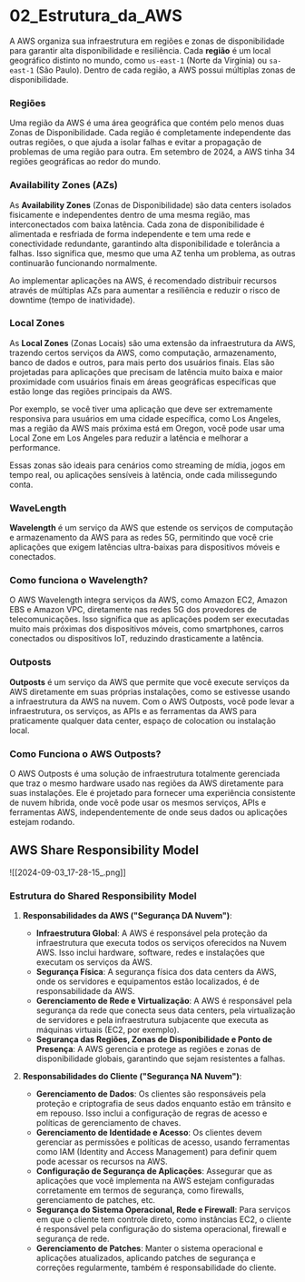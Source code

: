 # 02_Estrutura_da_AWS

A AWS organiza sua infraestrutura em regiões e zonas de disponibilidade para garantir alta disponibilidade e resiliência. Cada **região** é um local geográfico distinto no mundo, como `us-east-1` (Norte da Virgínia) ou `sa-east-1` (São Paulo). Dentro de cada região, a AWS possui múltiplas zonas de disponibilidade.

### Regiões

Uma região da AWS é uma área geográfica que contém pelo menos duas Zonas de Disponibilidade. Cada região é completamente independente das outras regiões, o que ajuda a isolar falhas e evitar a propagação de problemas de uma região para outra. Em setembro de 2024, a AWS tinha 34 regiões geográficas ao redor do mundo.

### Availability Zones (AZs)

As **Availability Zones** (Zonas de Disponibilidade) são data centers isolados fisicamente e independentes dentro de uma mesma região, mas interconectados com baixa latência. Cada zona de disponibilidade é alimentada e resfriada de forma independente e tem uma rede e conectividade redundante, garantindo alta disponibilidade e tolerância a falhas. Isso significa que, mesmo que uma AZ tenha um problema, as outras continuarão funcionando normalmente.

Ao implementar aplicações na AWS, é recomendado distribuir recursos através de múltiplas AZs para aumentar a resiliência e reduzir o risco de downtime (tempo de inatividade).

### Local Zones

As **Local Zones** (Zonas Locais) são uma extensão da infraestrutura da AWS, trazendo certos serviços da AWS, como computação, armazenamento, banco de dados e outros, para mais perto dos usuários finais. Elas são projetadas para aplicações que precisam de latência muito baixa e maior proximidade com usuários finais em áreas geográficas específicas que estão longe das regiões principais da AWS.

Por exemplo, se você tiver uma aplicação que deve ser extremamente responsiva para usuários em uma cidade específica, como Los Angeles, mas a região da AWS mais próxima está em Oregon, você pode usar uma Local Zone em Los Angeles para reduzir a latência e melhorar a performance.

Essas zonas são ideais para cenários como streaming de mídia, jogos em tempo real, ou aplicações sensíveis à latência, onde cada milissegundo conta.

### WaveLength

**Wavelength** é um serviço da AWS que estende os serviços de computação e armazenamento da AWS para as redes 5G, permitindo que você crie aplicações que exigem latências ultra-baixas para dispositivos móveis e conectados.

### Como funciona o Wavelength?

O AWS Wavelength integra serviços da AWS, como Amazon EC2, Amazon EBS e Amazon VPC, diretamente nas redes 5G dos provedores de telecomunicações. Isso significa que as aplicações podem ser executadas muito mais próximas dos dispositivos móveis, como smartphones, carros conectados ou dispositivos IoT, reduzindo drasticamente a latência.

### Outposts

**Outposts** é um serviço da AWS que permite que você execute serviços da AWS diretamente em suas próprias instalações, como se estivesse usando a infraestrutura da AWS na nuvem. Com o AWS Outposts, você pode levar a infraestrutura, os serviços, as APIs e as ferramentas da AWS para praticamente qualquer data center, espaço de colocation ou instalação local.

### Como Funciona o AWS Outposts?

O AWS Outposts é uma solução de infraestrutura totalmente gerenciada que traz o mesmo hardware usado nas regiões da AWS diretamente para suas instalações. Ele é projetado para fornecer uma experiência consistente de nuvem híbrida, onde você pode usar os mesmos serviços, APIs e ferramentas AWS, independentemente de onde seus dados ou aplicações estejam rodando.

## AWS Share Responsibility Model

![[2024-09-03_17-28-15_.png]]

### Estrutura do Shared Responsibility Model

1. **Responsabilidades da AWS ("Segurança DA Nuvem")**:
    
    - **Infraestrutura Global**: A AWS é responsável pela proteção da infraestrutura que executa todos os serviços oferecidos na Nuvem AWS. Isso inclui hardware, software, redes e instalações que executam os serviços da AWS.
    - **Segurança Física**: A segurança física dos data centers da AWS, onde os servidores e equipamentos estão localizados, é de responsabilidade da AWS.
    - **Gerenciamento de Rede e Virtualização**: A AWS é responsável pela segurança da rede que conecta seus data centers, pela virtualização de servidores e pela infraestrutura subjacente que executa as máquinas virtuais (EC2, por exemplo).
    - **Segurança das Regiões, Zonas de Disponibilidade e Ponto de Presença**: A AWS gerencia e protege as regiões e zonas de disponibilidade globais, garantindo que sejam resistentes a falhas.
    
1. **Responsabilidades do Cliente ("Segurança NA Nuvem")**:
    
    - **Gerenciamento de Dados**: Os clientes são responsáveis pela proteção e criptografia de seus dados enquanto estão em trânsito e em repouso. Isso inclui a configuração de regras de acesso e políticas de gerenciamento de chaves.
    - **Gerenciamento de Identidade e Acesso**: Os clientes devem gerenciar as permissões e políticas de acesso, usando ferramentas como IAM (Identity and Access Management) para definir quem pode acessar os recursos na AWS.
    - **Configuração de Segurança de Aplicações**: Assegurar que as aplicações que você implementa na AWS estejam configuradas corretamente em termos de segurança, como firewalls, gerenciamento de patches, etc.
    - **Segurança do Sistema Operacional, Rede e Firewall**: Para serviços em que o cliente tem controle direto, como instâncias EC2, o cliente é responsável pela configuração do sistema operacional, firewall e segurança de rede.
    - **Gerenciamento de Patches**: Manter o sistema operacional e aplicações atualizados, aplicando patches de segurança e correções regularmente, também é responsabilidade do cliente.